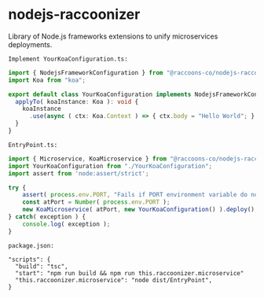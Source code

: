 # nodejs-raccoonizer

Library of Node.js frameworks extensions to unify microservices 
deployments.

`Implement YourKoaConfiguration.ts:`
```typescript
import { NodejsFrameworkConfiguration } from "@raccoons-co/nodejs-raccoonizer";
import Koa from "koa";

export default class YourKoaConfiguration implements NodejsFrameworkConfiguration<Koa> {
  applyTo( koaInstance: Koa ): void {
    koaInstance
      .use(async ( ctx: Koa.Context ) => { ctx.body = "Hello World"; } );
  }
}
```
`EntryPoint.ts:`
```typescript
import { Microservice, KoaMicroservice } from "@raccoons-co/nodejs-raccoonizer";
import YourKoaConfiguration from "./YourKoaConfiguration";
import assert from 'node:assert/strict';

try {
    assert( process.env.PORT, "Fails if PORT environment variable do not exist." );
    const atPort = Number( process.env.PORT );
    new KoaMicroservice( atPort, new YourKoaConfiguration() ).deploy();
} catch( exception ) {
    console.log( exception );
}
```
`package.json:`
```
"scripts": {
  "build": "tsc",
  "start": "npm run build && npm run this.raccoonizer.microservice"
  "this.raccoonizer.microservice": "node dist/EntryPoint",
}
```